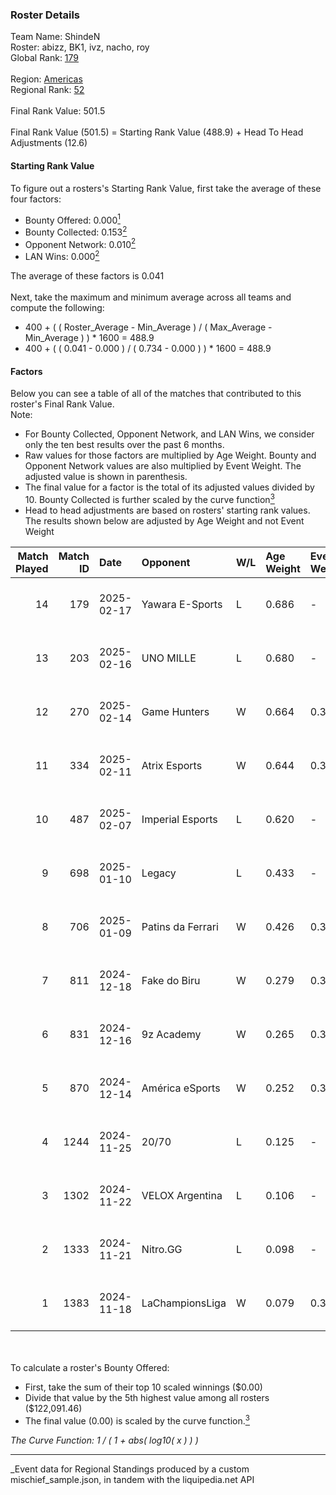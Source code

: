 ### Roster Details<br />
Team Name: ShindeN<br />
Roster: abizz, BK1, ivz, nacho, roy<br />
Global Rank: [179](../../standings_global_2025_05_05.md)<br />
<br />
Region: [Americas]( ../../standings_americas_2025_05_05.md)<br />
Regional Rank: [52]( ../../standings_americas_2025_05_05.md)<br />
<br />
Final Rank Value:  501.5<br />
<br />
Final Rank Value (501.5) = Starting Rank Value (488.9) + Head To Head Adjustments (12.6)<br />

#### Starting Rank Value<br />
To figure out a rosters's Starting Rank Value, first take the average of these four factors:<br />
- Bounty Offered: 0.000[<sup>1</sup>](#table2)
- Bounty Collected: 0.153[<sup>2</sup>](#table1)
- Opponent Network: 0.010[<sup>2</sup>](#table1)
- LAN Wins: 0.000[<sup>2</sup>](#table1)

The average of these factors is 0.041<br />
<br />
Next, take the maximum and minimum average across all teams and compute the following:<br />
- 400 + ( ( Roster_Average - Min_Average ) / ( Max_Average - Min_Average ) ) * 1600 = 488.9
- 400 + ( ( 0.041 - 0.000 ) / ( 0.734 - 0.000 ) ) * 1600 = 488.9


#### Factors<br />
Below you can see a table of all of the matches that contributed to this roster's Final Rank Value.<br />
Note:<br />

- For Bounty Collected, Opponent Network, and LAN Wins, we consider only the ten best results over the past 6 months.
- Raw values for those factors are multiplied by Age Weight. Bounty and Opponent Network values are also multiplied by Event Weight. The adjusted value is shown in parenthesis.
- The final value for a factor is the total of its adjusted values divided by 10. Bounty Collected is further scaled by the curve function[<sup>3</sup>](#curveFunction)
- Head to head adjustments are based on rosters' starting rank values. The results shown below are adjusted by Age Weight and not Event Weight
<span id="table1"></span><br />


| Match Played | Match ID | Date       | Opponent          | W/L | Age Weight | Event Weight | Bounty Collected | Opponent Network | LAN Wins  | H2H Adj. | Roster                           |
| -: | -: | :- | :- | :- | :- | :- | :- | :- | :- | -: | :- |
|           14 |      179 | 2025-02-17 | Yawara E-Sports   | L   | 0.686      | -            | -                | -                | -         |    -8.26 | abizz, BK1, ivz, nacho, roy      |
|           13 |      203 | 2025-02-16 | UNO MILLE         | L   | 0.680      | -            | -                | -                | -         |   -10.52 | abizz, BK1, ivz, nacho, roy      |
|           12 |      270 | 2025-02-14 | Game Hunters      | W   | 0.664      | 0.371        | 0.000 (0.000)    | 0.208 (0.051)    | 0 (0.000) |    12.67 | abizz, BK1, ivz, nacho, roy      |
|           11 |      334 | 2025-02-11 | Atrix Esports     | W   | 0.644      | 0.371        | 0.000 (0.000)    | 0.000 (0.000)    | 0 (0.000) |     6.99 | abizz, BK1, ivz, nacho, roy      |
|           10 |      487 | 2025-02-07 | Imperial Esports  | L   | 0.620      | -            | -                | -                | -         |    -1.99 | abizz, BK1, ivz, nacho, roy      |
|            9 |      698 | 2025-01-10 | Legacy            | L   | 0.433      | -            | -                | -                | -         |    -2.29 | abizz, BK1, ivz, relentless, roy |
|            8 |      706 | 2025-01-09 | Patins da Ferrari | W   | 0.426      | 0.384        | 0.000 (0.000)    | 0.092 (0.015)    | 0 (0.000) |     7.12 | abizz, BK1, ivz, relentless, roy |
|            7 |      811 | 2024-12-18 | Fake do Biru      | W   | 0.279      | 0.384        | 0.000 (0.000)    | 0.172 (0.018)    | 0 (0.000) |     4.91 | abizz, BK1, ivz, relentless, roy |
|            6 |      831 | 2024-12-16 | 9z Academy        | W   | 0.265      | 0.384        | 0.000 (0.000)    | 0.103 (0.010)    | 0 (0.000) |     4.42 | abizz, BK1, ivz, relentless, roy |
|            5 |      870 | 2024-12-14 | América eSports   | W   | 0.252      | 0.384        | 0.000 (0.000)    | 0.000 (0.000)    | 0 (0.000) |     3.02 | abizz, BK1, ivz, relentless, roy |
|            4 |     1244 | 2024-11-25 | 20/70             | L   | 0.125      | -            | -                | -                | -         |    -1.73 | abizz, BK1, ivz, relentless, roy |
|            3 |     1302 | 2024-11-22 | VELOX Argentina   | L   | 0.106      | -            | -                | -                | -         |    -2.07 | abizz, BK1, ivz, relentless, roy |
|            2 |     1333 | 2024-11-21 | Nitro.GG          | L   | 0.098      | -            | -                | -                | -         |    -1.03 | abizz, BK1, ivz, relentless, roy |
|            1 |     1383 | 2024-11-18 | LaChampionsLiga   | W   | 0.079      | 0.371        | 0.000 (0.000)    | 0.138 (0.004)    | 0 (0.000) |     1.32 | abizz, BK1, ivz, relentless, roy |

<br />
<span id="table2"></span><br />
To calculate a roster's Bounty Offered:<br />

- First, take the sum of their top 10 scaled winnings ($0.00)
- Divide that value by the 5th highest value among all rosters ($122,091.46)
- The final value (0.00) is scaled by the curve function.[<sup>3</sup>](#curveFunction)

<span id="curveFunction"></span>_The Curve Function: 1 / ( 1 + abs( log10( x ) ) )_<br />

---
_Event data for Regional Standings produced by a custom mischief_sample.json, in tandem with the liquipedia.net API<br />
